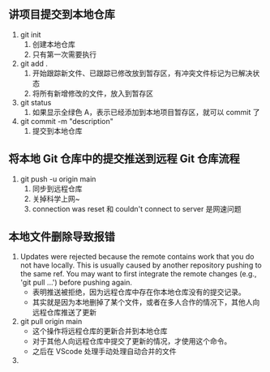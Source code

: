 ## 讲项目提交到本地仓库

1. git init
   1. 创建本地仓库
   2. 只有第一次需要执行
2. git add .
   1. 开始跟踪新文件、已跟踪已修改放到暂存区，有冲突文件标记为已解决状态
   2. 将所有新增修改的文件，放入到暂存区
3. git status
   1. 如果显示全绿色 A，表示已经添加到本地项目暂存区，就可以 commit 了
4. git commit -m "description"
   1. 提交到本地仓库

## 将本地 Git 仓库中的提交推送到远程 Git 仓库流程

1. git push -u origin main
   1. 同步到远程仓库
   2. 关掉科学上网~
   3. connection was reset 和 couldn't connect to server 是网速问题

## 本地文件删除导致报错

1. Updates were rejected because the remote contains work that you do not have locally. This is usually caused by another repository pushing to the same ref. You may want to first integrate the remote changes (e.g., 'git pull ...') before pushing again.
   - 表明推送被拒绝，因为远程仓库中存在你本地仓库没有的提交记录。
   - 其实就是因为本地删掉了某个文件，或者在多人合作的情况下，其他人向远程仓库推送了更新
2. git pull origin main
   - 这个操作将远程仓库的更新合并到本地仓库
   - 对于其他人向远程仓库中提交了更新的情况，才使用这个命令。
   - 之后在 VScode 处理手动处理自动合并的文件
3.
